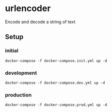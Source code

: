 # urlencoder
Encode and decode a string of text
## Setup
### initial
```
docker-compose -f docker-compose.init.yml up -d
```
### development
```
docker-compose -f docker-compose.dev.yml up -d
```
### production
```
docker-compose -f docker-compose.prod.yml up -d
```